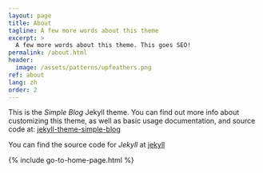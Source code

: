 ```yaml
---
layout: page
title: About
tagline: A few more words about this theme
excerpt: >
  A few more words about this theme. This goes SEO!
permalink: /about.html
header:
  image: /assets/patterns/upfeathers.png
ref: about
lang: zh  
order: 2
---
```


This is the _Simple Blog_ Jekyll theme. You can find out more info about customizing this theme, as well as basic usage documentation, and source code at: [jekyll-theme-simple-blog](https://github.com/lorepirri/jekyll-theme-simple-blog)

You can find the source code for _Jekyll_ at [jekyll](https://github.com/jekyll/jekyll)

{% include go-to-home-page.html %}
